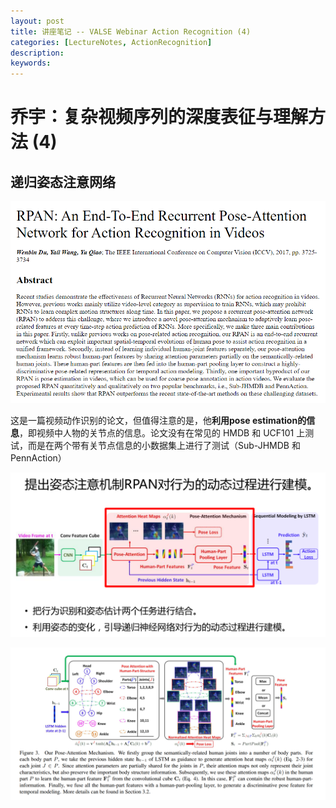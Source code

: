 ```yaml
---
layout: post
title: 讲座笔记 -- VALSE Webinar Action Recognition (4)
categories: [LectureNotes, ActionRecognition]
description: 
keywords: 
---
```


# 乔宇：复杂视频序列的深度表征与理解方法 (4)

## 递归姿态注意网络

![](/images/VALSE/actionRecognization23.png)

这是一篇视频动作识别的论文，但值得注意的是，他**利用pose estimation的信息**，即视频中人物的关节点的信息。论文没有在常见的 HMDB 和 UCF101 上测试，而是在两个带有关节点信息的小数据集上进行了测试（Sub-JHMDB 和 PennAction）

![](/images/VALSE/actionRecognization24.png)

![](/images/VALSE/actionRecognization25.png)

